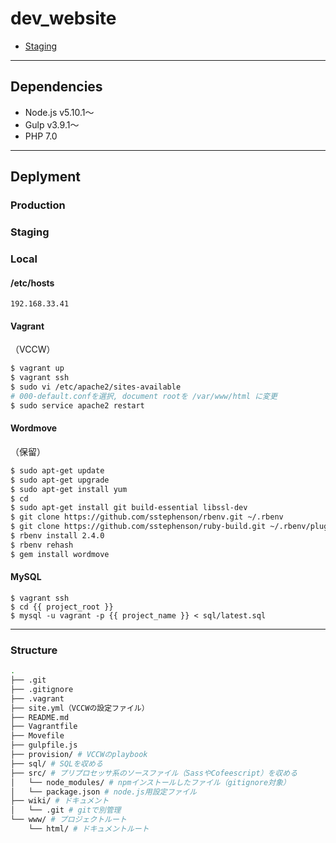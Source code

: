 # dev_website

- [Staging]()

---

## Dependencies

- Node.js v5.10.1〜
- Gulp v3.9.1〜
- PHP 7.0

---

## Deplyment

### Production


### Staging


### Local
#### /etc/hosts

```shell
192.168.33.41    
```

#### Vagrant
（VCCW）

```bash
$ vagrant up
$ vagrant ssh
$ sudo vi /etc/apache2/sites-available
# 000-default.confを選択, document rootを /var/www/html に変更
$ sudo service apache2 restart
```

#### Wordmove
（保留）
```bash
$ sudo apt-get update
$ sudo apt-get upgrade
$ sudo apt-get install yum
$ cd 
$ sudo apt-get install git build-essential libssl-dev
$ git clone https://github.com/sstephenson/rbenv.git ~/.rbenv
$ git clone https://github.com/sstephenson/ruby-build.git ~/.rbenv/plugins/ruby-build
$ rbenv install 2.4.0
$ rbenv rehash
$ gem install wordmove
```


#### MySQL

```
$ vagrant ssh
$ cd {{ project_root }}
$ mysql -u vagrant -p {{ project_name }} < sql/latest.sql
```

---


### Structure

```sh
.
├── .git
├── .gitignore
├── .vagrant
├── site.yml（VCCWの設定ファイル）
├── README.md
├── Vagrantfile
├── Movefile
├── gulpfile.js
├── provision/ # VCCWのplaybook
├── sql/ # SQLを収める
├── src/ # プリプロセッサ系のソースファイル（SassやCofeescript）を収める
│   └── node_modules/ # npmインストールしたファイル（gitignore対象）
│   └── package.json # node.js用設定ファイル
├── wiki/ # ドキュメント
│   └── .git # gitで別管理
└── www/ # プロジェクトルート
    └── html/ # ドキュメントルート
```
